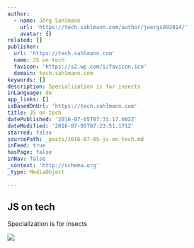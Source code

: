 ```yaml
---
author:
  - name: Jörg Sahlmann
    url: 'https://tech.sahlmann.com/author/joergs092014/'
    avatar: {}
related: []
publisher:
  url: 'https://tech.sahlmann.com'
  name: JS on tech
  favicon: 'https://s2.wp.com/i/favicon.ico'
  domain: tech.sahlmann.com
keywords: []
description: Specialization is for insects
inLanguage: de
app_links: []
isBasedOnUrl: 'https://tech.sahlmann.com'
title: JS on tech
datePublished: '2016-07-05T07:31:17.602Z'
dateModified: '2016-07-05T07:23:51.171Z'
starred: false
sourcePath: _posts/2016-07-05-js-on-tech.md
inFeed: true
hasPage: false
inNav: false
_context: 'http://schema.org'
_type: MediaObject

---
```

<article style=""><h1>JS on tech</h1><p>Specialization is for insects</p><img src="https://s0.wp.com/i/blank.jpg" /></article>